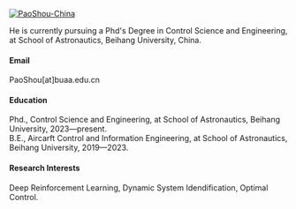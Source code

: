 

[![PaoShou-China](https://img.shields.io/badge/PaoShou_China-github-blue?logo=github)](https://github.com/PaoShou-China)

He is currently pursuing a Phd's Degree in Control Science and Engineering, at School of Astronautics, Beihang University, China.

#### Email
PaoShou[at]buaa.edu.cn

#### Education
Phd.,  Control Science and Engineering, at School of Astronautics, Beihang University, 2023—present.\
B.E., Aircarft Control and Information Engineering, at School of Astronautics, Beihang University, 2019—2023.

#### Research Interests
Deep Reinforcement Learning, Dynamic System Idendification, Optimal Control.

